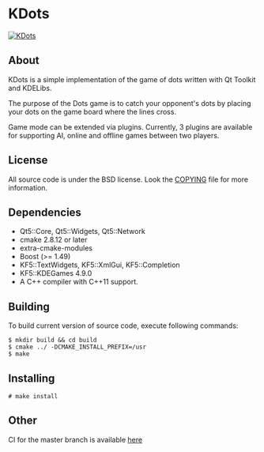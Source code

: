 # KDots

[![KDots](http://i.imgur.com/Izm74a6.png)](http://i.imgur.com/Izm74a6.png)

About
-----
KDots is a simple implementation of the game of dots written with Qt Toolkit
and KDELibs.

The purpose of the Dots game is to catch your opponent's dots by placing your
dots on the game board where the lines cross.

Game mode can be extended via plugins. Currently, 3 plugins are available for
supporting AI, online and offline games between two players.

License
-------

All source code is under the BSD license. Look the [COPYING](https://github.com/Ignotus/kdots/blob/master/COPYING)
file for more information.

Dependencies
------------
* Qt5::Core, Qt5::Widgets, Qt5::Network
* cmake 2.8.12 or later
* extra-cmake-modules
* Boost (>= 1.49)
* KF5::TextWidgets, KF5::XmlGui, KF5::Completion
* KF5::KDEGames 4.9.0
* A C++ compiler with C++11 support.

Building
--------
To build current version of source code, execute following commands:

    $ mkdir build && cd build
    $ cmake ../ -DCMAKE_INSTALL_PREFIX=/usr
    $ make

Installing
----------
    # make install

Other
-----

CI for the master branch is available [here](http://build.kde.org/job/kdots_master_qt5/)
